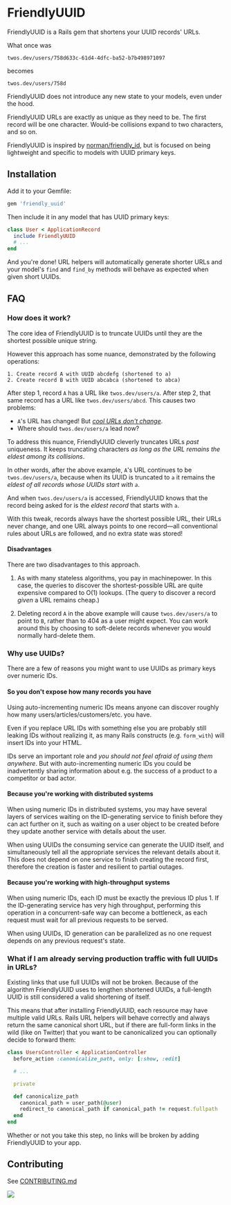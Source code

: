 # FriendlyUUID
FriendlyUUID is a Rails gem that shortens your UUID records' URLs.

What once was
```
twos.dev/users/758d633c-61d4-4dfc-ba52-b7b498971097
```
becomes
```
twos.dev/users/758d
```

FriendlyUUID does not introduce any new state to your models, even under the
hood.

FriendlyUUID URLs are exactly as unique as they need to be. The first record
will be one character. Would-be collisions expand to two characters, and so
on.

FriendlyUUID is inspired by [norman/friendly_id][1], but is focused on being
lightweight and specific to models with UUID primary keys.

## Installation
Add it to your Gemfile:
```ruby
gem 'friendly_uuid'
```
Then include it in any model that has UUID primary keys:
```ruby
class User < ApplicationRecord
  include FriendlyUUID
  # ...
end
```
And you're done! URL helpers will automatically generate shorter URLs and
your model's `find` and `find_by` methods will behave as expected when given
short UUIDs.

[1]: https://github.com/norman/friendly_id

## FAQ
### How does it work?
The core idea of FriendlyUUID is to truncate UUIDs until they are the
shortest possible unique string.

However this approach has some nuance, demonstrated by the following
operations:
```
1. Create record A with UUID abcdefg (shortened to a)
2. Create record B with UUID abcabca (shortened to abca)
```
After step 1, record `A` has a URL like `twos.dev/users/a`. After step 2,
that same record has a URL like `twos.dev/users/abcd`. This causes two
problems:

- `A`'s URL has changed! But _[cool URLs don't change][2]_.
- Where should `twos.dev/users/a` lead now?

To address this nuance, FriendlyUUID cleverly truncates URLs _past_
uniqueness. It keeps truncating characters _as long as the URL remains the
eldest among its collisions_.

In other words, after the above example, `A`'s URL continues to be
`twos.dev/users/a`, because when its UUID is truncated to `a` it remains the
_eldest of all records whose UUIDs start with `a`_.

And when `twos.dev/users/a` is accessed, FriendlyUUID knows that the record
being asked for is the _eldest record_ that starts with `a`.

With this tweak, records always have the shortest possible URL, their URLs
never change, and one URL always points to one record—all conventional rules
about URLs are followed, and no extra state was stored!

[2]: https://www.w3.org/Provider/Style/URI

#### Disadvantages
There are two disadvantages to this approach.

1. As with many stateless algorithms, you pay in machinepower. In this case, the
queries to discover the shortest-possible URL are quite expensive compared to
O(1) lookups. (The query to discover a record _given_ a URL remains cheap.)

2. Deleting record `A` in the above example will cause `twos.dev/users/a` to
point to `B`, rather than to 404 as a user might expect. You can work around
this by choosing to soft-delete records whenever you would normally
hard-delete them.

### Why use UUIDs?
There are a few of reasons you might want to use UUIDs as primary keys over
numeric IDs.

#### So you don't expose how many records you have
Using auto-incrementing numeric IDs means anyone can discover roughly how
many users/articles/customers/etc. you have.

Even if you replace URL IDs with something else you are probably still
leaking IDs without realizing it, as many Rails constructs (e.g. `form_with`)
will insert IDs into your HTML.

IDs serve an important role and _you should not feel afraid of using them
anywhere_. But with auto-incrementing numeric IDs you could be inadvertently
sharing information about e.g. the success of a product to a competitor or
bad actor.

#### Because you're working with distributed systems
When using numeric IDs in distributed systems, you may have several layers of
services waiting on the ID-generating service to finish before they can act
further on it, such as waiting on a user object to be created before they
update another service with details about the user.

When using UUIDs the consuming service can generate the UUID itself, and
simultaneously tell all the appropriate services the relevant details about
it. This does not depend on one service to finish creating the record first,
therefore the creation is faster and resilient to partial outages.

#### Because you're working with high-throughput systems
When using numeric IDs, each ID must be exactly the previous ID plus 1. If
the ID-generating service has very high throughput, performing this operation
in a concurrent-safe way can become a bottleneck, as each request must wait
for all previous requests to be served.

When using UUIDs, ID generation can be parallelized as no one request depends
on any previous request's state.

### What if I am already serving production traffic with full UUIDs in URLs?
Existing links that use full UUIDs will not be broken. Because of the
algorithm FriendlyUUID uses to lengthen shortened UUIDs, a full-length UUID
is still considered a valid shortening of itself.

This means that after installing FriendlyUUID, each resource may have
multiple valid URLs. Rails URL helpers will behave correctly and always
return the same canonical short URL, but if there are full-form links in the
wild (like on Twitter) that you want to be canonicalized you can optionally
decide to forward them:

```ruby
class UsersController < ApplicationController
  before_action :canonicalize_path, only: [:show, :edit]

  # ...

  private

  def canonicalize_path
    canonical_path = user_path(@user)
    redirect_to canonical_path if canonical_path != request.fullpath
  end
end
```

Whether or not you take this step, no links will be broken by adding
FriendlyUUID to your app.

## Contributing
See [CONTRIBUTING.md][contributing]

[contributing]: https://github.com/glacials/friendly_uuid/blob/main/CONTRIBUTING.md

<img src="https://static.scarf.sh/a.png?x-pxid=059b1617-a430-4455-9e98-89168ea4aef6" />

